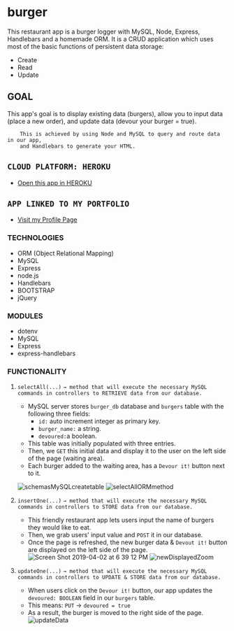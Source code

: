 # burger
This restaurant app is a burger logger with MySQL, Node, Express, Handlebars and a homemade ORM. It is a CRUD application which uses most of the basic functions of persistent data storage:
* Create
* Read
* Update

## GOAL
This app's goal is to display existing data (burgers), allow you to input data (place a new order), and update data (devour your burger = true).
```
    This is achieved by using Node and MySQL to query and route data in our app, 
    and Handlebars to generate your HTML.
```
## `CLOUD PLATFORM: HEROKU`
* [Open this app in HEROKU](https://lychee-sundae-13209.herokuapp.com/)

## `APP LINKED TO MY PORTFOLIO`
* [Visit my Profile Page](https://lucerosdj.github.io/Portfolio/)

### TECHNOLOGIES 
* ORM (Object Relational Mapping)
* MySQL
* Express
* node.js
* Handlebars
* BOOTSTRAP
* jQuery

### MODULES
* dotenv
* MySQL
* Express
* express-handlebars

### FUNCTIONALITY
1. `selectAll(...)`
    `→ method that will execute the necessary MySQL commands in controllers to RETRIEVE data from our database.`
    * MySQL server stores `burger_db` database and `burgers` table with the following three fields: 
        * `id:` auto increment integer as primary key.
        * `burger_name:` a string.
        * `devoured:`a boolean.
    * This table was initially populated with three entries.
    * Then, we `GET` this initial data and display it to the user on the left side of the page (waiting area).
    * Each burger added to the waiting area, has a `Devour it!` button next to it.

    ![schemasMySQLcreatetable](https://user-images.githubusercontent.com/44692872/55384227-c628f280-54ef-11e9-9649-a0c7a257b7a8.png)
    ![selectAllORMmethod](https://user-images.githubusercontent.com/44692872/55384107-6af70000-54ef-11e9-8dec-864a043738f8.png)

2. `insertOne(...)`
    `→ method that will execute the necessary MySQL commands in controllers to STORE data from our database.`
    * This friendly restaurant app lets users input the name of burgers they would like to eat.
    * Then, we grab users' input value and `POST` it in our database. 
    * Once the page is refreshed, the new burger data & `Devout it!` button are displayed on the left side of the page.
    ![Screen Shot 2019-04-02 at 6 39 12 PM](https://user-images.githubusercontent.com/44692872/55443037-c1f3e800-5576-11e9-8440-66467a82d00b.png)
    ![newDisplayedZoom](https://user-images.githubusercontent.com/44692872/55443104-10a18200-5577-11e9-9bb9-dfe573837d27.png)

3. `updateOne(...)`
    `→ method that will execute the necessary MySQL commands in controllers to UPDATE & STORE data from our database.`
    * When users click on the `Devour it!` button, our app updates the `devoured: BOOLEAN` field in our `burgers` table.
    * This means: `PUT` → `devoured = true`
    * As a result, the burger is moved to the right side of the page.
    ![updateData](https://user-images.githubusercontent.com/44692872/55443794-90c8e700-5579-11e9-8c9b-deabc0e5421a.png)



